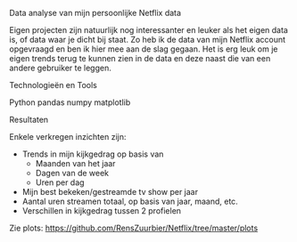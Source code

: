 Data analyse van mijn persoonlijke Netflix data

Eigen projecten zijn natuurlijk nog interessanter en leuker als het eigen data is, of data waar je dicht bij staat. 
Zo heb ik de data van mijn Netflix account opgevraagd en ben ik hier mee aan de slag gegaan. Het is erg leuk om je eigen trends
terug te kunnen zien in de data en deze naast die van een andere gebruiker te leggen.


Technologieën en Tools

Python
pandas
numpy
matplotlib

Resultaten

Enkele verkregen inzichten zijn:

- Trends in mijn kijkgedrag op basis van
  - Maanden van het jaar
  - Dagen van de week
  - Uren per dag
- Mijn best bekeken/gestreamde tv show per jaar
- Aantal uren streamen totaal, op basis van jaar, maand, etc.
- Verschillen in kijkgedrag tussen 2 profielen

Zie plots: https://github.com/RensZuurbier/Netflix/tree/master/plots
